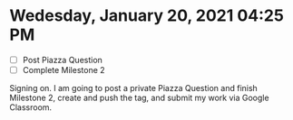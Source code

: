 # Wedesday, January 20, 2021 04:25 PM
- [ ] Post Piazza Question
- [ ] Complete Milestone 2

Signing on. I am going to post a private Piazza Question and finish Milestone 2, create and push the tag, and submit my work via Google Classroom.


